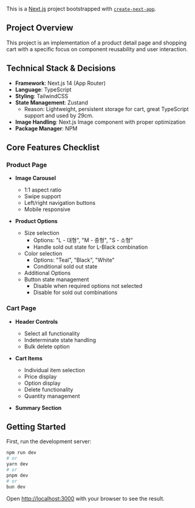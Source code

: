 This is a [Next.js](https://nextjs.org) project bootstrapped with [`create-next-app`](https://nextjs.org/docs/app/api-reference/cli/create-next-app).

## Project Overview

This project is an implementation of a product detail page and shopping cart with a specific focus on component reusability and user interaction.

## Technical Stack & Decisions

- **Framework**: Next.js 14 (App Router)
- **Language**: TypeScript
- **Styling**: TailwindCSS
- **State Management**: Zustand
  - Reason: Lightweight, persistent storage for cart, great TypeScript support and used by 29cm.
- **Image Handling**: Next.js Image component with proper optimization
- **Package Manager**: NPM

## Core Features Checklist

### Product Page

- **Image Carousel**
  - 1:1 aspect ratio
  - Swipe support
  - Left/right navigation buttons
  - Mobile responsive

- **Product Options**
  - Size selection
    - Options: "L - 대형", "M - 중형", "S - 소형"
    - Handle sold out state for L-Black combination
  - Color selection
    - Options: "Teal", "Black", "White"
    - Conditional sold out state
  - Additional Options
  - Button state management
    - Disable when required options not selected
    - Disable for sold out combinations

### Cart Page

- **Header Controls**
  - Select all functionality
  - Indeterminate state handling
  - Bulk delete option

- **Cart Items**
  - Individual item selection
  - Price display
  - Option display
  - Delete functionality
  - Quantity management

- **Summary Section**

## Getting Started

First, run the development server:

```bash
npm run dev
# or
yarn dev
# or
pnpm dev
# or
bun dev
```

Open [http://localhost:3000](http://localhost:3000) with your browser to see the result.
